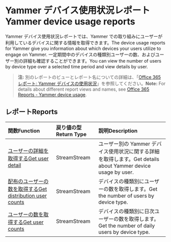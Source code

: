 # <a name="yammer-device-usage-reports"></a><span data-ttu-id="250dc-101">Yammer デバイス使用状況レポート</span><span class="sxs-lookup"><span data-stu-id="250dc-101">Yammer device usage reports</span></span>

<span data-ttu-id="250dc-102">Yammer デバイス使用状況レポートでは、Yammer での取り組みにユーザーが利用しているデバイスに関する情報を取得できます。</span><span class="sxs-lookup"><span data-stu-id="250dc-102">The device usage reports for Yammer give you information about which devices your users utilize to engage on Yammer.</span></span> <span data-ttu-id="250dc-103">一定期間中のデバイスの種類別ユーザーの数、およびユーザー別の詳細も確認することができます。</span><span class="sxs-lookup"><span data-stu-id="250dc-103">You can view the number of users by device type over a selected time period and view details by user.</span></span>

> <span data-ttu-id="250dc-104">**注:** 別のレポートのビューとレポート名についての詳細は、「[Office 365 レポート: Yammer デバイスの使用状況]((https://support.office.com/client/Yammer-device-usage-b793ffdd-effa-43d0-849a-b1ca2e899f38))」を参照してください。</span><span class="sxs-lookup"><span data-stu-id="250dc-104">**Note:** For details about different report views and names, see [Office 365 Reports - Yammer device usage]((https://support.office.com/client/Yammer-device-usage-b793ffdd-effa-43d0-849a-b1ca2e899f38)).</span></span>

## <a name="reports"></a><span data-ttu-id="250dc-105">レポート</span><span class="sxs-lookup"><span data-stu-id="250dc-105">Reports</span></span>

| <span data-ttu-id="250dc-106">関数</span><span class="sxs-lookup"><span data-stu-id="250dc-106">Function</span></span>                                 | <span data-ttu-id="250dc-107">戻り値の型</span><span class="sxs-lookup"><span data-stu-id="250dc-107">Return Type</span></span> | <span data-ttu-id="250dc-108">説明</span><span class="sxs-lookup"><span data-stu-id="250dc-108">Description</span></span>                              |
| :--------------------------------------- | :---------- | :--------------------------------------- |
| [<span data-ttu-id="250dc-109">ユーザーの詳細を取得する</span><span class="sxs-lookup"><span data-stu-id="250dc-109">Get user detail</span></span>](../api/reportroot_getyammerdeviceusageuserdetail.md) | <span data-ttu-id="250dc-110">Stream</span><span class="sxs-lookup"><span data-stu-id="250dc-110">Stream</span></span>      | <span data-ttu-id="250dc-111">ユーザー別の Yammer デバイス使用状況に関する詳細を取得します。</span><span class="sxs-lookup"><span data-stu-id="250dc-111">Get details about Yammer device usage by user.</span></span> |
| [<span data-ttu-id="250dc-112">配布のユーザーの数を取得する</span><span class="sxs-lookup"><span data-stu-id="250dc-112">Get distribution user counts</span></span>](../api/reportroot_getyammerdeviceusagedistributionusercounts.md) | <span data-ttu-id="250dc-113">Stream</span><span class="sxs-lookup"><span data-stu-id="250dc-113">Stream</span></span>      | <span data-ttu-id="250dc-114">デバイスの種類別にユーザーの数を取得します。</span><span class="sxs-lookup"><span data-stu-id="250dc-114">Get the number of users by device type.</span></span>  |
| [<span data-ttu-id="250dc-115">ユーザーの数を取得する</span><span class="sxs-lookup"><span data-stu-id="250dc-115">Get user counts</span></span>](../api/reportroot_getyammerdeviceusageusercounts.md) | <span data-ttu-id="250dc-116">Stream</span><span class="sxs-lookup"><span data-stu-id="250dc-116">Stream</span></span>      | <span data-ttu-id="250dc-117">デバイスの種類別に日次ユーザーの数を取得します。</span><span class="sxs-lookup"><span data-stu-id="250dc-117">Get the number of daily users by device type.</span></span> |
